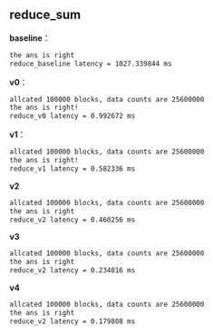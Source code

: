 ## reduce_sum



**baseline**：

```bash
the ans is right
reduce_baseline latency = 1027.339844 ms
```

**v0**：

```bash
allcated 100000 blocks, data counts are 25600000
the ans is right!
reduce_v0 latency = 0.992672 ms
```

**v1**：

```bash
allcated 100000 blocks, data counts are 25600000
the ans is right!
reduce_v1 latency = 0.582336 ms
```

**v2**

```bash
allcated 100000 blocks, data counts are 25600000
the ans is right
reduce_v2 latency = 0.460256 ms
```

**v3**

```bash
allcated 100000 blocks, data counts are 25600000
the ans is right
reduce_v2 latency = 0.234016 ms
```

**v4**

```bash
allcated 100000 blocks, data counts are 25600000
the ans is right
reduce_v2 latency = 0.179808 ms
```



